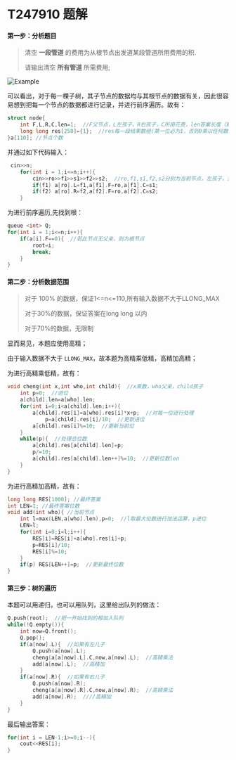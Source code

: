 # T247910 题解

#### 第一步：分析题目

> 清空 **一段管道** 的费用为从根节点出发道某段管道所用费用的积.
>
> 请输出清空 **所有管道** 所需费用;

![Example](https://cdn.luogu.com.cn/upload/image_hosting/1r6lnyht.png)

可以看出，对于每一棵子树，其子节点的数据均与其根节点的数据有关，因此很容易想到把每一个节点的数据都进行记录，并进行前序遍历。故有：

```cpp
struct node{
    int F,L,R,C,len=1;  //F父节点，L左孩子，R右孩子，C所用花费，len答案长度（默认为1）
    long long res[250]={1};  //res每一段结果数组(第一位必为1，否则0乘以任何数等于0)
}a[110]; //节点个数
```

并通过如下代码输入：

```cpp
 cin>>n;
    for(int i = 1;i<=n;i++){
        cin>>ro>>f1>>s1>>f2>>s2;  //ro,f1,s1,f2,s2分别为当前节点，左孩子，到左孩子所用值，右孩子，到右孩子所用值
        if(f1) a[ro].L=f1,a[f1].F=ro,a[f1].C=s1;
        if(f2) a[ro].R=f2,a[f2].F=ro,a[f2].C=s2;
    }
```

为进行前序遍历,先找到根：

```cpp
queue <int> Q;
for(int i = 1;i<=n;i++){
    if(a[i].F==0){  //若此节点无父亲，则为根节点
        root=i;
        break;
    }
}
```

#### 第二步：分析数据范围

> 对于 100% 的数据，保证1<=n<=110,所有输入数据不大于LLONG_MAX
>
> 对于30%的数据，保证答案在long long 以内
>
> 对于70%的数据，无限制

显而易见，本题应使用高精；

由于输入数据不大于 `LLONG_MAX`，故本题为高精乘低精，高精加高精；

为进行高精乘低精，故有：

```cpp
void cheng(int x,int who,int child){  //x乘数，who父亲，child孩子
    int p=0;  //进位
    a[child].len=a[who].len;
	for(int i=0;i<a[child].len;i++){
	    a[child].res[i]=a[who].res[i]*x+p;  //对每一位进行处理
            p=a[child].res[i]/10;  //更新进位
	    a[child].res[i]%=10;  //更新当前位
	}
	while(p){  //处理总位数
	    a[child].res[a[child].len]=p;
	    p/=10;
	    a[child].res[a[child].len++]%=10;  //更新位数len
	}
}
```

为进行高精加高精，故有：

```cpp
long long RES[1000]; //最终答案
int LEN=1; //最终答案位数
void add(int who){ //当前节点
	int l=max(LEN,a[who].len),p=0;  //l取最大位数进行加法运算，p进位
	LEN=l;
	for(int i=0;i<l;i++){
		RES[i]=RES[i]+a[who].res[i]+p;
		p=RES[i]/10;
		RES[i]%=10;
	}
	if(p) RES[LEN++]=p;  //更新最终位数
}
```

#### 第三步：树的遍历

本题可以用递归，也可以用队列，这里给出队列的做法：

```cpp
Q.push(root);  //把一开始找到的根加入队列
while(!Q.empty()){
    int now=Q.front();
    Q.pop();
    if(a[now].L){  //如果有左儿子
        Q.push(a[now].L);
        cheng(a[a[now].L].C,now,a[now].L);  //高精乘法
        add(a[now].L);  //高精加
    }
    if(a[now].R){  //如果有右儿子
        Q.push(a[now].R);
        cheng(a[a[now].R].C,now,a[now].R);  //高精乘法
        add(a[now].R);  ////高精加
    }
}
```

最后输出答案：

```cpp
for(int i = LEN-1;i>=0;i--){
    cout<<RES[i];
}
```
